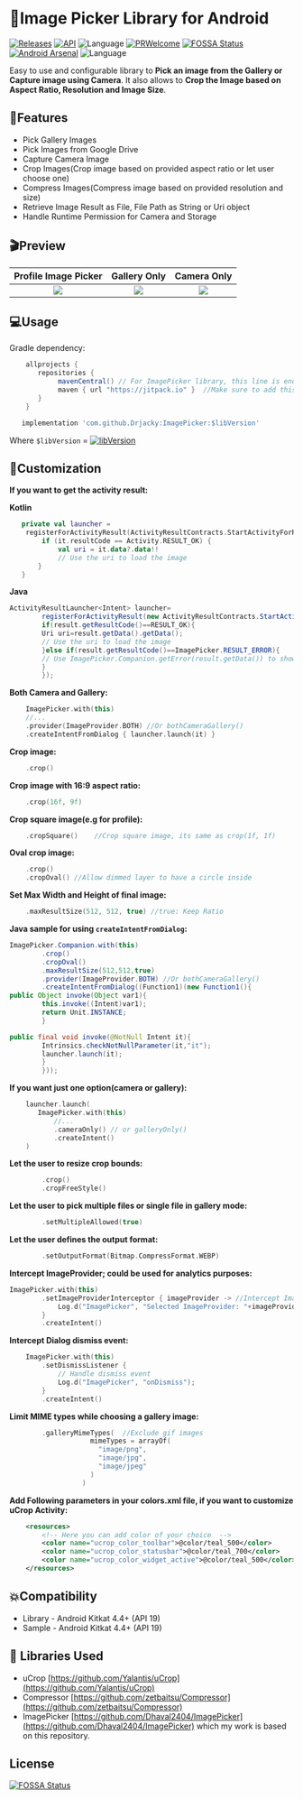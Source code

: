 # 📸Image Picker Library for Android

[![Releases](https://img.shields.io/github/release/drjacky/imagePicker/all.svg?style=flat-square)](https://github.com/drjacky/ImagePicker/releases)
[![API](https://img.shields.io/badge/API-19%2B-brightgreen.svg?style=flat)](https://android-arsenal.com/api?level=19)
![Language](https://img.shields.io/badge/language-Kotlin-orange.svg)
[![PRWelcome](https://img.shields.io/badge/PRs-welcome-brightgreen.svg)](https://github.com/Drjacky/ImagePicker/pulls)
[![FOSSA Status](https://app.fossa.com/api/projects/git%2Bgithub.com%2FDrjacky%2FImagePicker.svg?type=shield)](https://app.fossa.com/projects/git%2Bgithub.com%2FDrjacky%2FImagePicker?ref=badge_shield)
[![Android Arsenal](https://img.shields.io/badge/Android%20Arsenal-ImagePicker-green.svg?style=flat)](https://android-arsenal.com/details/1/8208)
![Language](https://img.shields.io/badge/Kotlin-1.7.21-blue)

Easy to use and configurable library to **Pick an image from the Gallery or Capture image using Camera**. It also allows to **Crop the Image based on Aspect Ratio, Resolution and Image Size**.

## ‍🏍Features

* Pick Gallery Images
* Pick Images from Google Drive
* Capture Camera Image
* Crop Images(Crop image based on provided aspect ratio or let user choose one)
* Compress Images(Compress image based on provided resolution and size)
* Retrieve Image Result as File, File Path as String or Uri object
* Handle Runtime Permission for Camera and Storage

## 🎬Preview


   Profile Image Picker    |         Gallery Only      |       Camera Only        |
:-------------------------:|:-------------------------:|:-------------------------:
![](https://github.com/Drjacky/ImagePicker/blob/master/art/imagepicker_profile_demo.gif)  |  ![](https://github.com/Drjacky/ImagePicker/blob/master/art/imagepicker_gallery_demo.gif)  |  ![](https://github.com/Drjacky/ImagePicker/blob/master/art/imagepicker_camera_demo.gif)

## 💻Usage


Gradle dependency:

```groovy
	allprojects {
	   repositories {
	      	mavenCentral() // For ImagePicker library, this line is enough. Although, it has been published on jitpack as well
           	maven { url "https://jitpack.io" }  //Make sure to add this in your project for uCrop - an internal library
	   }
	}
```

```groovy
   implementation 'com.github.Drjacky:ImagePicker:$libVersion'
```

Where `$libVersion`
= [![libVersion](https://img.shields.io/github/release/drjacky/imagePicker/all.svg?style=flat-square)](https://github.com/drjacky/ImagePicker/releases)

## 🎨Customization

**If you want to get the activity result:**

**Kotlin**

```kotlin
   private val launcher =
    registerForActivityResult(ActivityResultContracts.StartActivityForResult()) {
        if (it.resultCode == Activity.RESULT_OK) {
            val uri = it.data?.data!!
            // Use the uri to load the image
       }
   }
```

**Java**

```java
ActivityResultLauncher<Intent> launcher=
        registerForActivityResult(new ActivityResultContracts.StartActivityForResult(),(ActivityResult result)->{
        if(result.getResultCode()==RESULT_OK){
        Uri uri=result.getData().getData();
        // Use the uri to load the image
        }else if(result.getResultCode()==ImagePicker.RESULT_ERROR){
        // Use ImagePicker.Companion.getError(result.getData()) to show an error
        }
        });
```

**Both Camera and Gallery:**

```kotlin
    ImagePicker.with(this)
    //...
    .provider(ImageProvider.BOTH) //Or bothCameraGallery()
    .createIntentFromDialog { launcher.launch(it) }
```

**Crop image:**

```kotlin
    .crop()
```

**Crop image with 16:9 aspect ratio:**

```kotlin
    .crop(16f, 9f)
```

**Crop square image(e.g for profile):**

```kotlin
    .cropSquare()    //Crop square image, its same as crop(1f, 1f)
```

**Oval crop image:**

```kotlin
    .crop()     
    .cropOval() //Allow dimmed layer to have a circle inside
```

**Set Max Width and Height of final image:**

```kotlin
    .maxResultSize(512, 512, true) //true: Keep Ratio
```

**Java sample for using `createIntentFromDialog`:**

```java
ImagePicker.Companion.with(this)
        .crop()
        .cropOval()
        .maxResultSize(512,512,true)
        .provider(ImageProvider.BOTH) //Or bothCameraGallery()
        .createIntentFromDialog((Function1)(new Function1(){
public Object invoke(Object var1){
        this.invoke((Intent)var1);
        return Unit.INSTANCE;
        }

public final void invoke(@NotNull Intent it){
        Intrinsics.checkNotNullParameter(it,"it");
        launcher.launch(it);
        }
        }));
```

**If you want just one option(camera or gallery):**

```kotlin
    launcher.launch(
       ImagePicker.with(this)
           //...
           .cameraOnly() // or galleryOnly()
           .createIntent()
    )
```

**Let the user to resize crop bounds:**

```kotlin
        .crop()                                                  
        .cropFreeStyle()
```

**Let the user to pick multiple files or single file in gallery mode:**

```kotlin
        .setMultipleAllowed(true)
```

**Let the user defines the output format:**

```kotlin
        .setOutputFormat(Bitmap.CompressFormat.WEBP)
```

**Intercept ImageProvider; could be used for analytics purposes:**

```kotlin
ImagePicker.with(this)
        .setImageProviderInterceptor { imageProvider -> //Intercept ImageProvider
            Log.d("ImagePicker", "Selected ImageProvider: "+imageProvider.name)
        }
        .createIntent()
```

**Intercept Dialog dismiss event:**

```kotlin
    ImagePicker.with(this)
    	.setDismissListener {
    		// Handle dismiss event
    		Log.d("ImagePicker", "onDismiss");
    	}
    	.createIntent()
```

**Limit MIME types while choosing a gallery image:**

```kotlin
        .galleryMimeTypes(  //Exclude gif images
                    mimeTypes = arrayOf(
                      "image/png",
                      "image/jpg",
                      "image/jpeg"
                    )
                  )
```

**Add Following parameters in your **colors.xml** file, if you want to customize uCrop Activity:**

```xml
    <resources>
        <!-- Here you can add color of your choice  -->
        <color name="ucrop_color_toolbar">@color/teal_500</color>
        <color name="ucrop_color_statusbar">@color/teal_700</color>
        <color name="ucrop_color_widget_active">@color/teal_500</color>
    </resources>
```

## 💥Compatibility

  * Library - Android Kitkat 4.4+ (API 19)
  * Sample - Android Kitkat 4.4+ (API 19)

## 📃 Libraries Used
* uCrop [https://github.com/Yalantis/uCrop](https://github.com/Yalantis/uCrop)
* Compressor [https://github.com/zetbaitsu/Compressor](https://github.com/zetbaitsu/Compressor)
* ImagePicker [https://github.com/Dhaval2404/ImagePicker](https://github.com/Dhaval2404/ImagePicker) which my work is based on this repository.

## License

[![FOSSA Status](https://app.fossa.com/api/projects/git%2Bgithub.com%2FDrjacky%2FImagePicker.svg?type=large)](https://app.fossa.com/projects/git%2Bgithub.com%2FDrjacky%2FImagePicker?ref=badge_large)